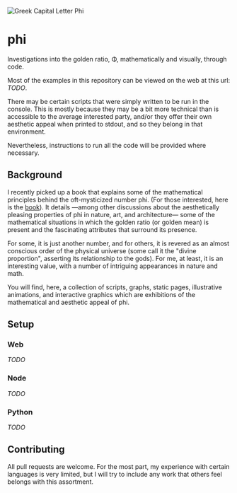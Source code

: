 ![Greek Capital Letter Phi][phi]

# phi

Investigations into the golden ratio, Φ, mathematically and
visually, through code.

Most of the examples in this repository can be viewed on the web
at this url: *TODO*.

There may be certain scripts that were simply written to be run in
the console. This is mostly because they may be a bit more
technical than is accessible to the average interested party,
and/or they offer their own aesthetic appeal when printed to
stdout, and so they belong in that environment.

Nevertheless, instructions to run all the code will be provided
where necessary.

## Background
I recently picked up a book that explains some of the mathematical
principles behind the oft-mysticized number phi. (For those
interested, here is the [book][divine-book]). It details —among
other discussions about the aesthetically pleasing properties of
phi in nature, art, and architecture— some of the mathematical
situations in which the golden ratio (or golden mean) is present
and the fascinating attributes that surround its presence.

For some, it is just another number, and for others, it is revered
as an almost conscious order of the physical universe (some call
it the "divine proportion", asserting its relationship to the
gods). For me, at least, it is an interesting value, with a number
of intriguing appearances in nature and math.

You will find, here, a collection of scripts, graphs, static pages,
illustrative animations, and interactive graphics which are
exhibitions of the mathematical and aesthetic appeal of phi.

## Setup

### Web
*TODO*

### Node
*TODO*

### Python
*TODO*

## Contributing

All pull requests are welcome. For the most part, my experience
with certain languages is very limited, but I will try to include
any work that others feel belongs with this assortment.


[phi]: https://upload.wikimedia.org/wikipedia/commons/2/28/Phi.svg
[divine-book]: https://books.google.com/books/about/The_Divine_Proportion.html?id=rF0cj1I5KQcC
